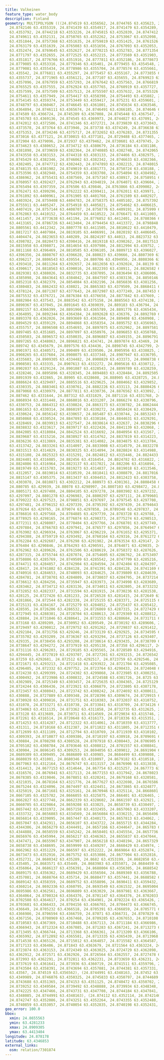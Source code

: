 ```yaml
---
title: Valkeinen
feature_type: water_body
description: Finland
geometry: MULTIPOLYGON (((24.874519 63.4356562, 24.8744765 63.435623, 24.8743606 63.4355763,
  24.8742146 63.4355319, 24.8741439 63.4354917, 24.8741479 63.4354289, 24.8742423
  63.4353792, 24.8744218 63.4353226, 24.8745815 63.4352839, 24.8747412 63.4352452,
  24.8749611 63.4352131, 24.8750765 63.4352262, 24.8753067 63.4352098, 24.8755317
  63.4351844, 24.8757368 63.4351635, 24.8759819 63.4351425, 24.8761526 63.4351689,
  24.8763179 63.4351639, 24.8765083 63.4351656, 24.8767093 63.4352053, 24.8768702
  63.4352474, 24.8769645 63.4352627, 24.8770215 63.4352783, 24.8771354 63.4352825,
  24.8771797 63.4352655, 24.8772525 63.4352215, 24.8773569 63.4351903, 24.8775437
  63.4351817, 24.8776766 63.4351916, 24.8777811 63.4352186, 24.8778673 63.4352577,
  24.8779085 63.4353316, 24.8779346 63.435401, 24.8779455 63.4354548, 24.8779365 63.4354881,
  24.8779081 63.4355434, 24.8778986 63.4355704, 24.8778574 63.4355661, 24.8777941
  63.435542, 24.8776811 63.4355297, 24.8775457 63.4355167, 24.8773855 63.435524, 24.8772761
  63.4355737, 24.8771965 63.4356121, 24.877107 63.435655, 24.8769923 63.4356868, 24.8768774
  63.4357096, 24.8767959 63.4357293, 24.8767642 63.4357563, 24.8766819 63.4357747,
  24.8765525 63.4357555, 24.8762924 63.4357765, 24.8760919 63.4357727, 24.8758963
  63.4357599, 24.8757509 63.4357513, 24.8755507 63.4357632, 24.8755326 63.4357669,
  24.8754611 63.4357949, 24.8754417 63.4358398, 24.8754493 63.435882, 24.8754208 63.4359133,
  24.8754145 63.4359374, 24.8753449 63.4359417, 24.875231 63.4359601, 24.8750505 63.4359715,
  24.8748797 63.4360467, 24.8746645 63.4361801, 24.8745634 63.4363546, 24.8745414
  63.4364894, 24.8746111 63.4365674, 24.8746491 63.4366185, 24.874646 63.4366668,
  24.874589 63.4366724, 24.8745289 63.4367008, 24.8745448 63.4367547, 24.8745828 63.4368129,
  24.8745703 63.4369136, 24.874545 63.4369973, 24.8744027 63.437091, 24.87431 63.4371628,
  24.8742012 63.4372506, 24.8741346 63.4372721, 24.8739839 63.4373043, 24.8738402
  63.4373578, 24.873764 63.4373946, 24.873738 63.4374249, 24.8736638 63.437488, 24.8735894
  63.4375353, 24.8734246 63.4375717, 24.8732652 63.4376283, 24.8731355 63.4376691,
  24.873016 63.4377121, 24.8730015 63.4377181, 24.8729488 63.4377465, 24.8729228 63.4378174,
  24.872904 63.4379096, 24.872937 63.4379462, 24.8730601 63.4379745, 24.8732662 63.4380165,
  24.8734623 63.4380652, 24.8734712 63.4380679, 24.8736184 63.4381186, 24.8738149
  63.4381898, 24.8739659 63.4382364, 24.8740885 63.4382748, 24.8742065 63.4383008,
  24.8743558 63.4383153, 24.8744318 63.4383133, 24.874466 63.4382975, 24.8745059 63.4382632,
  24.8745429 63.4382346, 24.8746062 63.4382342, 24.8746633 63.4382366, 24.8747077
  63.4382405, 24.8747712 63.4382443, 24.8747893 63.4382215, 24.8748015 63.4382073,
  24.8748135 63.4381902, 24.8749019 63.4381773, 24.8750724 63.438188, 24.8752786 63.4382412,
  24.8753596 63.4382948, 24.8754359 63.4383708, 24.8754894 63.4384982, 24.8755188
  63.4386962, 24.8755431 63.4387569, 24.8757167 63.438917, 24.8758951 63.4391252,
  24.8760957 63.4392427, 24.8762943 63.4394819, 24.8764071 63.439604, 24.8765034 63.4396777,
  24.8765494 63.4397359, 24.876506 63.439846, 24.8763866 63.4399002, 24.8763196 63.4399206,
  24.8762471 63.4399296, 24.8762222 63.4399411, 24.8762011 63.439971, 24.8761909 63.440039,
  24.8761892 63.4400961, 24.8761905 63.4401768, 24.8761589 63.4402927, 24.8760675
  63.4403924, 24.8759408 63.4404783, 24.8758375 63.4405102, 24.8757392 63.4405081,
  24.8755911 63.4405247, 24.8754918 63.4405821, 24.8754662 63.4406615, 24.8755166
  63.4407419, 24.8757144 63.4408707, 24.8758776 63.4409191, 24.875999 63.4409493,
  24.8762863 63.4410152, 24.8764459 63.4410522, 24.8766471 63.4411003, 24.8770373
  63.4411457, 24.8773638 63.441194, 24.8776852 63.4412401, 24.8780366 63.441286, 24.8783377
  63.4413165, 24.8786726 63.4413404, 24.8794454 63.4413372, 24.8798848 63.4413198,
  24.8805561 63.4412342, 24.8807778 63.4411505, 24.8810622 63.4410479, 24.881394 63.4409421,
  24.8817217 63.4407984, 24.8819105 63.4406991, 24.8820192 63.4406045, 24.8821906
  63.4404474, 24.8823653 63.440289, 24.8824197 63.44013, 24.8823732 63.4399846, 24.8822016
  63.4398782, 24.8820473 63.4398416, 24.8819318 63.4398262, 24.8817513 63.4398156,
  24.8815958 63.4398071, 24.8814654 63.4397986, 24.8812994 63.439752, 24.8811782 63.439694,
  24.8811168 63.4396469, 24.8810585 63.4396105, 24.8809713 63.4396027, 24.8809201
  63.4396356, 24.8808767 63.4396628, 24.880823 63.439666, 24.8807369 63.4396482, 24.8806948
  63.4396217, 24.8806543 63.439554, 24.880706 63.4394956, 24.8808366 63.4394295, 24.8810171
  63.4393418, 24.8811264 63.4392657, 24.8812656 63.4392024, 24.88139 63.4391494, 24.8815736
  63.4390617, 24.8818563 63.4390016, 24.8822393 63.438911, 24.8826582 63.4388513,
  24.8829381 63.4388026, 24.8832735 63.4387095, 24.8836494 63.4386006, 24.8840608
  63.4385098, 24.8843641 63.4384042, 24.8847597 63.4383136, 24.8850146 63.4382735,
  24.8852318 63.4382379, 24.8854084 63.4382196, 24.8856836 63.4381256, 24.8859973
  63.4380483, 24.8862432 63.438021, 24.8865383 63.4379509, 24.8868411 63.43785, 24.8869537
  63.4378124, 24.8871387 63.4377643, 24.8872987 63.4377249, 24.887453 63.4377011,
  24.8875532 63.4376721, 24.8876384 63.4376658, 24.8877842 63.437669, 24.8880956 63.4376143,
  24.8882984 63.437543, 24.8883542 63.4375158, 24.8885563 63.4374138, 24.8888093 63.4372336,
  24.8890367 63.437045, 24.8891645 63.4369039, 24.889183 63.436794, 24.889198 63.4367394,
  24.8892157 63.4366399, 24.8891966 63.4365789, 24.8891776 63.4365434, 24.8891997
  63.4364895, 24.8892344 63.4364384, 24.8892628 63.436376, 24.8892769 63.4363022,
  24.8893378 63.4362026, 24.8893669 63.4361504, 24.889408 63.4360908, 24.889449 63.4359858,
  24.8894529 63.4359129, 24.8894868 63.4358354, 24.8895752 63.4356963, 24.8896478
  63.4355757, 24.8896508 63.4354693, 24.8897075 63.4352962, 24.8897581 63.4352182,
  24.8897485 63.4351685, 24.8897097 63.4350976, 24.8896853 63.4350768, 24.8896636
  63.4350503, 24.8896572 63.4350035, 24.8896887 63.4349155, 24.8896791 63.4348588,
  24.8897265 63.4348063, 24.8896821 63.434741, 24.8897074 63.43469, 24.8897295 63.4346474,
  24.889742 63.4345679, 24.8897576 63.434436, 24.8898745 63.4342799, 24.8900642 63.4341479,
  24.8901971 63.4340571, 24.890409 63.4339506, 24.8905956 63.4338825, 24.8907886 63.4338086,
  24.8908265 63.4337604, 24.8908075 63.4337348, 24.8907947 63.4336795, 24.8909085
  63.4335603, 24.8909305 63.4334482, 24.8908829 63.433373, 24.8908738 63.4333671,
  24.8908501 63.433335, 24.8907613 63.4332272, 24.8905616 63.4330712, 24.8903082 63.4329535,
  24.8902037 63.4329124, 24.8901087 63.4328543, 24.8899789 63.4328259, 24.8897288
  63.4328246, 24.8895896 63.4328345, 24.8894883 63.4328484, 24.8892505 63.4328691,
  24.8891939 63.432865, 24.88905 63.4328608, 24.888905 63.4328725, 24.8887904 63.4329132,
  24.8886624 63.4329497, 24.8885516 63.4329625, 24.8884662 63.4329852, 24.8883935
  63.4330335, 24.8883461 63.4330761, 24.8882226 63.433113, 24.8880426 63.4331333,
  24.8879068 63.4330979, 24.8877811 63.4330736, 24.8876562 63.433092, 24.8875568 63.4331394,
  24.887462 63.4331644, 24.887312 63.4331829, 24.8871116 63.4331768, 24.8869761 63.4331638,
  24.8868934 63.4331448, 24.8868016 63.4331207, 24.8866274 63.4330796, 24.8865325
  63.4330753, 24.8864312 63.4330824, 24.8863173 63.4330782, 24.8862444 63.433057,
  24.8861653 63.4330314, 24.8860197 63.4330272, 24.8858424 63.4330429, 24.8857223
  63.4330624, 24.8856142 63.4330657, 24.885487 63.4330744, 24.8853243 63.4330694,
  24.8850868 63.4330524, 24.8847893 63.4330184, 24.8844631 63.4329291, 24.8842035
  63.4328469, 24.8839913 63.4327547, 24.8838614 63.432637, 24.8838296 63.4325008,
  24.8838832 63.4323617, 24.8839717 63.4322426, 24.8841139 63.432068, 24.8841612 63.4319432,
  24.8842085 63.4318084, 24.8842524 63.4316692, 24.8840954 63.431567, 24.8840743 63.4315602,
  24.8839687 63.4315216, 24.8838927 63.4314762, 24.8837819 63.4314223, 24.883709 63.4313869,
  24.8836236 63.4313869, 24.8835381 63.4314082, 24.8834875 63.4313784, 24.8834273
  63.4313742, 24.8833261 63.4314097, 24.8833008 63.4314579, 24.8832278 63.4314798,
  24.8831513 63.4314829, 24.8830325 63.4314894, 24.8828824 63.4314988, 24.8826522
  63.4315108, 24.8825323 63.4315291, 24.8824812 63.4315446, 24.8824433 63.4315645,
  24.8824401 63.4316085, 24.882456 63.4316454, 24.8824782 63.4316822, 24.8824624 63.4316964,
  24.8824086 63.4316964, 24.8823137 63.4317021, 24.882206 63.4316894, 24.8820541 63.4316554,
  24.8819749 63.4315703, 24.8819273 63.4314837, 24.8819018 63.4313546, 24.8819269
  63.4312057, 24.8819014 63.4310539, 24.8818411 63.4308879, 24.8817016 63.4306907,
  24.8815147 63.4305375, 24.8813437 63.4304453, 24.8812423 63.4303758, 24.8811726
  63.4303078, 24.8810871 63.4302212, 24.880973 63.4301361, 24.8808458 63.4300291,
  24.880785 63.429939, 24.88078 63.4298997, 24.8807103 63.4298472, 24.8806185 63.4297678,
  24.8805171 63.4297408, 24.8804105 63.4297278, 24.8803902 63.4297232, 24.8803019
  63.4297097, 24.8801278 63.4296983, 24.8800297 63.4297111, 24.8799601 63.4297225,
  24.8799222 63.4297523, 24.8798851 63.4297697, 24.8797545 63.4297708, 24.8796626
  63.4297481, 24.8796152 63.4297339, 24.8795392 63.4297439, 24.8794643 63.4297665,
  24.879264 63.429765, 24.879074 63.4297858, 24.8789348 63.4297837, 24.8788272 63.4297695,
  24.8786816 63.4297568, 24.8784885 63.4297739, 24.8783728 63.429788, 24.8781375 63.429791,
  24.8778925 63.4298165, 24.8776874 63.4298373, 24.8775274 63.4298513, 24.877372 63.4298429,
  24.8772311 63.4298007, 24.8770404 63.4297766, 24.8768701 63.4297749, 24.8767701
  63.4297884, 24.8766783 63.4297941, 24.876577 63.4297856, 24.8764947 63.4297529,
  24.8763902 63.4296934, 24.8763067 63.4296219, 24.8761652 63.4295371, 24.8760184
  63.4294388, 24.8759719 63.4293492, 24.8760164 63.429316, 24.8761272 63.4292848,
  24.8762284 63.4292607, 24.876298 63.4291982, 24.8763534 63.429147, 24.876366 63.429113,
  24.876404 63.4290846, 24.8764293 63.4290591, 24.8764071 63.429035, 24.8763406 63.4290194,
  24.8762962 63.4289626, 24.8761506 63.4288619, 24.8758372 63.4287626, 24.8756789
  63.4287315, 24.8755744 63.4287074, 24.8754605 63.4286762, 24.8753497 63.4286365,
  24.8750806 63.4285769, 24.8749509 63.4285542, 24.8747799 63.4285216, 24.874609 63.4284947,
  24.8744711 63.4284857, 24.8742904 63.4284594, 24.8742404 63.4284397, 24.8742055
  63.428417, 24.8741802 63.4284128, 24.8741391 63.4284128, 24.8741169 63.4284454,
  24.8740916 63.4284653, 24.8740093 63.4284625, 24.8739809 63.4284639, 24.8739334
  63.4284781, 24.8738701 63.4284809, 24.8738037 63.4284795, 24.8737214 63.4284668,
  24.8736612 63.4284256, 24.8735947 63.4283973, 24.8734998 63.4283689, 24.8734712
  63.4283462, 24.8734712 63.4283136, 24.8734011 63.4282805, 24.8733232 63.428248,
  24.8732852 63.4282337, 24.8731594 63.4281915, 24.8730236 63.4281538, 24.8728879
  63.428125, 24.8727426 63.4281233, 24.8726528 63.4281415, 24.872649 63.4281429, 24.8725783
  63.4281866, 24.872544 63.4282338, 24.8725155 63.4283371, 24.8725115 63.4284022,
  24.8725131 63.4284167, 24.8725279 63.4284852, 24.8725437 63.4285412, 24.8725746
  63.428595, 24.8726206 63.4286532, 24.8726869 63.4287315, 24.8727429 63.4287897,
  24.8727945 63.4288301, 24.8728704 63.4288613, 24.8729369 63.4288812, 24.8730318
  63.428884, 24.8731046 63.4288641, 24.8731553 63.4288684, 24.8731711 63.4288797,
  24.873168 63.4289209, 24.8730952 63.4289549, 24.8730192 63.4289606, 24.8729623 63.4290074,
  24.8729497 63.4290812, 24.8729752 63.4291262, 24.8729837 63.4291412, 24.8730749
  63.4292104, 24.8731756 63.429246, 24.8733139 63.4292925, 24.8734595 63.4293237,
  24.8735702 63.4293209, 24.8736367 63.4293294, 24.8737126 63.4293407, 24.8737855
  63.429335, 24.8738456 63.4293208, 24.8738614 63.4293435, 24.8738709 63.4293705,
  24.8738647 63.4294272, 24.8737919 63.4295138, 24.87358 63.4296117, 24.8733712 63.429643,
  24.8731116 63.4296203, 24.8729185 63.4295565, 24.8728589 63.4294916, 24.8728281
  63.4294445, 24.8727819 63.4293707, 24.8727261 63.4293215, 24.8726542 63.4292925,
  24.87259 63.4292681, 24.872512 63.4292517, 24.8723759 63.4292546, 24.8722588 63.4292787,
  24.8721671 63.4293213, 24.8721418 63.4293922, 24.8721704 63.4295085, 24.8722243
  63.4296405, 24.872332 63.4297752, 24.8723764 63.4298433, 24.8724048 63.4298903,
  24.8724238 63.4299399, 24.8724302 63.4299868, 24.8723985 63.4300251, 24.8723796
  63.4300492, 24.8723986 63.4300832, 24.8724588 63.4301726, 24.8725 63.430262, 24.8725412
  63.4302989, 24.8725349 63.4303457, 24.8725635 63.4304365, 24.8725129 63.4305315,
  24.8724244 63.4306436, 24.8723921 63.4306879, 24.8723805 63.4307178, 24.872371 63.4307504,
  24.8723457 63.4308043, 24.8723742 63.4308242, 24.8724692 63.4308611, 24.8726528
  63.430888, 24.8727889 63.4309348, 24.8728396 63.4309674, 24.8729915 63.4309759,
  24.8730928 63.4309816, 24.8731751 63.4310383, 24.8732037 63.4310752, 24.8732828
  63.431078, 24.8733271 63.4310738, 24.8733841 63.4310709, 24.8734126 63.4310794,
  24.8734063 63.4311135, 24.873362 63.4311858, 24.8732735 63.4312625, 24.8731501 63.4313164,
  24.873128 63.4313689, 24.8730711 63.4314569, 24.8729034 63.4315746, 24.8726218 63.431647,
  24.872261 63.4316514, 24.8720648 63.4316173, 24.8718336 63.4315351, 24.8716215 63.4314727,
  24.8714253 63.4314287, 24.8712322 63.4314061, 24.8710359 63.4313777, 24.8710137
  63.431311, 24.8710168 63.4312387, 24.8711022 63.4311805, 24.8712351 63.4311351,
  24.8712699 63.4311109, 24.8712794 63.4310769, 24.8711939 63.4310102, 24.8710926
  63.4309393, 24.8710877 63.4309386, 24.8710197 63.430918, 24.8709691 63.430901, 24.8708773
  63.430884, 24.8708298 63.4308528, 24.8707918 63.4308443, 24.8706905 63.4308656,
  24.8705102 63.4308784, 24.8703646 63.4308812, 24.8701557 63.4308841, 24.8699468
  63.430904, 24.8696145 63.4309253, 24.8694056 63.4309012, 24.8691904 63.4308956,
  24.8689309 63.4309495, 24.8686809 63.430985, 24.8684499 63.4309808, 24.8682337 63.4309714,
  24.8680839 63.431001, 24.8680346 63.4310097, 24.8679182 63.4310518, 24.8677853 63.4311426,
  24.8677063 63.4312164, 24.8676747 63.4313157, 24.8676906 63.4313838, 24.8677167
  63.4314413, 24.8677153 63.4314644, 24.867754 63.4315257, 24.867773 63.4316009, 24.8677383
  63.4316576, 24.8676941 63.4317113, 24.8677153 63.4317942, 24.8678023 63.4319106,
  24.8678385 63.4319846, 24.8678851 63.4320241, 24.8679168 63.4320581, 24.8678947
  63.4321035, 24.8678164 63.4321776, 24.8677627 63.4322698, 24.8676586 63.4323441,
  24.8675244 63.4324096, 24.8674497 63.4324451, 24.8673865 63.4324877, 24.8672947
  63.4325019, 24.8671681 63.4325161, 24.8670946 63.4325114, 24.8668601 63.4325329,
  24.8667105 63.4325782, 24.8666055 63.4325875, 24.866401 63.4326465, 24.8663417 63.4326983,
  24.8662827 63.4327748, 24.8662339 63.4328602, 24.8661597 63.432921, 24.8661231 63.4329507,
  24.8660705 63.4329864, 24.8659208 63.433025, 24.8658739 63.4330497, 24.8658075 63.433115,
  24.8657442 63.4331972, 24.8657158 63.4332455, 24.8657063 63.4333207, 24.8656684
  63.4333732, 24.8656083 63.4334569, 24.8656084 63.4336215, 24.8656496 63.4337875,
  24.8656814 63.4339095, 24.8657447 63.4340173, 24.8657813 63.434062, 24.8657341 63.4342529,
  24.8657047 63.4342911, 24.8656107 63.4343722, 24.8655715 63.4344284, 24.8655816
  63.4344306, 24.8656279 63.4344491, 24.8657166 63.4344647, 24.865783 63.434476, 24.8658337
  63.4344888, 24.8658559 63.4345242, 24.8658401 63.4345554, 24.8657736 63.4345767,
  24.8656976 63.4345994, 24.8656217 63.4346363, 24.8655837 63.4347044, 24.8655563
  63.4347471, 24.8655967 63.4347907, 24.8656218 63.4348194, 24.8657329 63.4348398,
  24.8658738 63.4348695, 24.8659999 63.4349297, 24.8660429 63.434974, 24.8661284 63.4350534,
  24.8662962 63.4351229, 24.866597 63.4352222, 24.8669864 63.4352874, 24.867132 63.4352888,
  24.8673473 63.4352916, 24.8675752 63.4353086, 24.8677904 63.4352816, 24.8679138
  63.4352731, 24.8680342 63.435289, 24.8682 63.4353199, 24.8682858 63.4353667, 24.8683571
  63.435405, 24.8683571 63.435449, 24.8683983 63.4355071, 24.8684459 63.4355767, 24.8685282
  63.4356064, 24.8686137 63.4356391, 24.8688004 63.4356305, 24.8688542 63.4356263,
  24.8689175 63.4356362, 24.8689429 63.4356504, 24.8689369 63.4356788, 24.8688872
  63.4357081, 24.8688764 63.435714, 24.8688477 63.4357441, 24.8688582 63.4357778,
  24.8689142 63.4358359, 24.8689752 63.4358896, 24.8690411 63.4359432, 24.8691475
  63.4360214, 24.8692336 63.4360795, 24.8693549 63.4361532, 24.8695004 63.4362136,
  24.8695986 63.4362561, 24.8696809 63.4363029, 24.8697981 63.4363667, 24.8699026
  63.4364064, 24.8700324 63.4364376, 24.8701147 63.4364376, 24.8702033 63.4364419,
  24.8702508 63.4364617, 24.870254 63.4364901, 24.8702224 63.4365426, 24.8702668 63.4366008,
  24.8703681 63.4366433, 24.8704156 63.4366703, 24.8704473 63.4366745, 24.8705011
  63.436649, 24.8705232 63.4366518, 24.8705391 63.4366859, 24.8705771 63.4367, 24.8706214
  63.4366986, 24.8706594 63.4366759, 24.87071 63.4366731, 24.8707829 63.4367, 24.8708588
  63.4367156, 24.8708969 63.4367468, 24.8709285 63.4367653, 24.8710108 63.4367638,
  24.8710583 63.4367369, 24.8710488 63.4367113, 24.8711184 63.4366986, 24.8711849
  63.4366943, 24.8712324 63.4367085, 24.871283 63.4367241, 24.8713273 63.4367084,
  24.8713495 63.4366744, 24.8713368 63.4366361, 24.8713209 63.4366106, 24.8712861
  63.4365992, 24.8712892 63.4365581, 24.8713335 63.4365439, 24.8713968 63.4365311,
  24.8714538 63.4365126, 24.8715012 63.4364857, 24.8715582 63.4364587, 24.87165 63.4364403,
  24.8717133 63.436406, 24.871843 63.4363679, 24.8721564 63.4363224, 24.8723115 63.4363139,
  24.8723874 63.4363153, 24.8724349 63.4363025, 24.8724729 63.4362898, 24.8725331
  63.4362912, 24.872571 63.4362926, 24.8726564 63.4362557, 24.8727478 63.4362411,
  24.872993 63.4362291, 24.8732811 63.4362231, 24.8733659 63.436231, 24.8735024 63.4362067,
  24.8737619 63.4361641, 24.873936 63.4360719, 24.8741511 63.4359796, 24.8742967 63.4359044,
  24.8743504 63.4358391, 24.8743694 63.4357881, 24.8744381 63.4357331, 24.8745223
  63.43567, 24.874519 63.4356562), (24.8744991 63.4348163, 24.87452 63.4348713, 24.8745921
  63.4349989, 24.8746076 63.4350325, 24.8745833 63.4350797, 24.8744689 63.4351294,
  24.8743688 63.4351365, 24.874153 63.4351125, 24.8740472 63.4350702, 24.873946 63.43501,
  24.8739252 63.4349584, 24.8739492 63.4348888, 24.8739934 63.4348348, 24.874078 63.4347941,
  24.8742225 63.4347466, 24.8743731 63.4347708, 24.8744184 63.4347841, 24.8744839
  63.4348085, 24.8744991 63.4348163), (24.874112 63.4352114, 24.8742146 63.4352043,
  24.8742747 63.4352086, 24.8743251 63.4352264, 24.8743355 63.4352488, 24.874186 63.4353031,
  24.8740859 63.4353057, 24.8740054 63.4352835, 24.8740198 63.4352431, 24.874112 63.4352114)))
geo_error: 100.0
bbox:
  xmin: 24.8655563
  ymin: 63.4281233
  xmax: 24.8909305
  ymax: 63.4413404
longitude: 24.878178
latitude: 63.4346853
external_links:
  osm: relation/7301874
---
```

